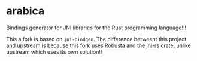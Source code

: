 # arabica
Bindings generator for JNI libraries for the Rust programming language!!!

This a fork is based on `jni-bindgen`. The difference betweent this project and upstream is because this fork uses [Robusta](https://github.com/waylovely-project/robusta) and the [jni-rs](https://github.com/waylovely-project/jni-rs/) crate, unlike upstream which uses its own solution!!
